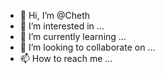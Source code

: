 - 👋 Hi, I’m @Cheth
- 👀 I’m interested in ...
- 🌱 I’m currently learning ...
- 💞️ I’m looking to collaborate on ...
- 📫 How to reach me ...

<!---
Cheth-Cosmos/Cheth-Cosmos is a ✨ special ✨ repository because its `README.md` (this file) appears on your GitHub profile.
You can click the Preview link to take a look at your changes.
--->
